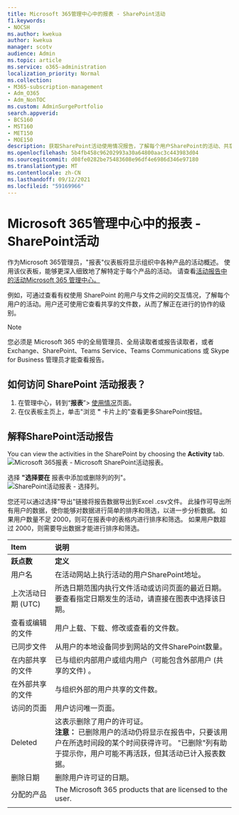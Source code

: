 ```yaml
---
title: Microsoft 365管理中心中的报表 - SharePoint活动
f1.keywords:
- NOCSH
ms.author: kwekua
author: kwekua
manager: scotv
audience: Admin
ms.topic: article
ms.service: o365-administration
localization_priority: Normal
ms.collection:
- M365-subscription-management
- Adm_O365
- Adm_NonTOC
ms.custom: AdminSurgePortfolio
search.appverid:
- BCS160
- MST160
- MET150
- MOE150
description: 获取SharePoint活动使用情况报告，了解每个用户SharePoint的活动、共享的文件数和存储使用率。
ms.openlocfilehash: 5b4fb458c96202993a30a64800aac3c443983d04
ms.sourcegitcommit: d08fe0282be75483608e96df4e6986d346e97180
ms.translationtype: MT
ms.contentlocale: zh-CN
ms.lasthandoff: 09/12/2021
ms.locfileid: "59169966"
---
```

# <a name="microsoft-365-reports-in-the-admin-center---sharepoint-activity"></a>Microsoft 365管理中心中的报表 - SharePoint活动

作为Microsoft 365管理员，"报表"仪表板将显示组织中各种产品的活动概述。 使用该仪表板，能够更深入细致地了解特定于每个产品的活动。 请查看[活动报告中的活动Microsoft 365 管理中心。](activity-reports.md)
  
例如，可通过查看有权使用 SharePoint 的用户与文件之间的交互情况，了解每个用户的活动。用户还可使用它查看共享的文件数，从而了解正在进行的协作的级别。
  
> [!NOTE]
> 您必须是 Microsoft 365 中的全局管理员、全局读取者或报告读取者，或者 Exchange、SharePoint、Teams Service、Teams Communications 或 Skype for Business 管理员才能查看报告。 
 
## <a name="how-do-i-get-to-the-to-the-sharepoint-activity-report"></a>如何访问 SharePoint 活动报表？

1. 在管理中心，转到“**报表**”\> <a href="https://go.microsoft.com/fwlink/p/?linkid=2074756" target="_blank">使用情况</a>页面。 
2. 在仪表板主页上，单击"浏览 **"** 卡片上的"查看更多SharePoint按钮。
  
## <a name="interpret-the-sharepoint-activity-report"></a>解释SharePoint活动报告

You can view the activities in the SharePoint by choosing the **Activity** tab.<br/>![Microsoft 365报表 - Microsoft SharePoint活动报表。](../../media/5a0a96f-0e4f-4fb9-8baa-3262275b3d1f.png)

选择 **"选择要在** 报表中添加或删除列的列"。  <br/> ![SharePoint活动报表 - 选择列。](../../media/3c396cd1-9701-4712-8eaa-eb7bba702aa8.png)

您还可以通过选择"导出"链接将报告数据导出到Excel .csv文件。  此操作可导出所有用户的数据，使你能够对数据进行简单的排序和筛选，以进一步分析数据。 如果用户数量不足 2000，则可在报表中的表格内进行排序和筛选。 如果用户数超过 2000，则需要导出数据才能进行排序和筛选。 
  
|Item|说明|
|:-----|:-----|
|**跃点数**|**定义**|
|用户名  <br/> |在活动网站上执行活动的用户SharePoint地址。  <br/> |
|上次活动日期 (UTC)   <br/> |所选日期范围内执行文件活动或访问页面的最近日期。 要查看指定日期发生的活动，请直接在图表中选择该日期。  <br/> |
|查看或编辑的文件  <br/> |用户上载、下载、修改或查看的文件数。   <br/> |
|已同步文件  <br/> |从用户的本地设备同步到网站的文件SharePoint数量。 <br/> |
|在内部共享的文件  <br/> | 已与组织内部用户或组内用户（可能包含外部用户 (共享的文件) 。  <br/> |
|在外部共享的文件  <br/> |与组织外部的用户共享的文件数。 <br/>|
|访问的页面  <br/> |用户访问唯一页面。 <br/>|
|Deleted  <br/> | 这表示删除了用户的许可证。  <br/>  **注意：** 已删除用户的活动仍将显示在报告中，只要该用户在所选时间段的某个时间获得许可。 "已删除"列有助于提示你，用户可能不再活跃，但其活动已计入报表数据。  <br/> |
|删除日期  <br/> |删除用户许可证的日期。 <br/>|
|分配的产品  <br/> |The Microsoft 365 products that are licensed to the user.|
|||